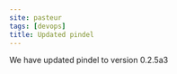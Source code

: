 ```yaml
---
site: pasteur
tags: [devops]
title: Updated pindel
---
```


We have updated pindel to  version 0.2.5a3
